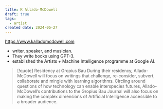 ```yaml
---
title: K Allado-McDowell
draft: true
tags:
  - artist
created date: 2024-05-27
---
```

https://www.kalladomcdowell.com
- writer, speaker, and musician.
- They write books using GPT-3. 
- established the Artists + Machine Intelligence programme at Google AI.

> [!quote] Residency at Gropius Bau
> During their residency, Allado-McDowell will focus on writings that challenge, re-consider, subvert, collaborate and mingle with learning algorithms. Circling around questions of how technology can enable interspecies futures, Allado-McDowell’s contributions to the Gropius Bau Journal will also focus on making the complex dimensions of Artificial Intelligence accessible to a broader audience.

